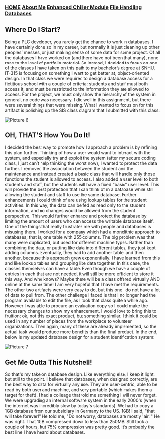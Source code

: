 ### [HOME](https://laswiz.github.io/turbo-bassoon/index.html) [About Me](https://laswiz.github.io/turbo-bassoon/AboutMe.html) [Enhanced Chiller Module](https://laswiz.github.io/turbo-bassoon/ChillerControl.html) [File Handling](https://laswiz.github.io/turbo-bassoon/FileHandling.html) [Databases](https://laswiz.github.io/turbo-bassoon/Databases.html)

## Where Do I Start?
Being a PLC developer, you rarely get the chance to work in databases. I have certainly done so in my career, but normally it is just cleaning up other peoples’ messes, 
or just making sense of some data for some project. Of all the databases I have worked on (and there have not been that many), none rose to the level of portfolio material. 
So instead, I decided to focus on one of the classes I have taken on this path to my bachelor’s degree at SNHU. IT-315 is focusing on something I want to get better at, 
object-oriented design. In that class we were required to design a database access for a fictitious school with a couple of criteria: students and staff must both access it, 
and must be restricted to the information they are allowed to access. For the project, we must only show the hierarchy of the system in general, no code was necessary. I did 
well in this assignment, but there were several things that were missing. What I wanted to focus on for this artifact is polishing up the SIS class diagram that I submitted 
with this class:

![Picture 6](https://laswiz.github.io/turbo-bassoon/assets/Picture6.png)

## OH, THAT'S How You Do It!
I decided the best way to promote how I approach a problem is by refining this plan further. Thinking of how a user would want to interact with the system, and especially try 
and exploit the system (after my secure coding class, I just can’t help thinking the worst now), I wanted to protect the data further. I removed the association between the
student and the maintenance and instead created a basic class that will handle only those functions the student is allowed to access. I also added a user level to both 
students and staff, but the students will have a fixed “basic” user level. This will provide the best protection that I can think of in a database while still allowing the 
student and staff to use the same database. Further enhancements I could think of are using lookup tables for the student activities. In this way, the data can be fed as 
read only to the student information, and no changes would be allowed from the student perspective. This would further enhance and protect the database by limiting the amount 
of users who can access the writable database itself. One of the things that really frustrates me with people and databases is misusing them. I worked for a company which had 
a monolithic approach to databases; that is, one table with 255 columns. The big problem was that many were duplicated, but used for different machine types. Rather than 
combining the data, or putting like data into different tables, they just kept adding columns. Eventually, they had to add another table, and then another, because this 
approach grew exponentially. I have learned from this and like lookup tables and grouping like data together. In this case, the classes themselves can have a table. Even 
though we have a couple of entries in each that are not needed, it will still be more efficient to store it this way. And who knows? Maybe there will be a class offered 
virtually AND online at the same time! I am very hopeful that I have met the requirements. The other two artifacts were very easy to do, but this one I do not have a lot of 
data to pull from. The other challenge I faced is that I no longer had the program available to edit the file, as I took that class quite a while ago. However I was able to
procure an evaluation copy so I could make the necessary changes to show my enhancement. I would love to bring this to fruition; ok, not this exact product, but something 
similar. I think it could be used in any number of places from the workplace to volunteer organizations. Then again, many of these are already implemented, so the actual task
would produce more benefits than the final product. In the end, below is my updated database design for a student identification system:

![Picture 7](https://laswiz.github.io/turbo-bassoon/assets/Picture7.png)

## Get Me Outta This Nutshell!
So that's my take on database design. Like everything else, I keep it light, but still to the point. I believe that databases, when designed correctly, are the best way to 
data for virtually any use. They are user-centric, able to be read by both user and machine, and very portable (which makes them a target for theft). I had a colleage that
told me something I will never forget. We were upgrading an internal software system in the early 2000's (when the internet was incredibly slow by today's standards). We 
had to copy a 1GB database from our subsidiary in Germany to the US. 1GB! I said, "that will take forever!" He told me, "Do not worry, databases are mostly 'air.'" He was
right. That 1GB compressed down to less than 250MB. Still took a couple of hours, but 75% compression was pretty good. It's probably the best line I have heard about databases.

